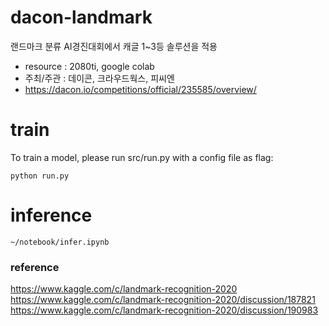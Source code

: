 # dacon-landmark
랜드마크 분류 AI경진대회에서 캐글 1~3등 솔루션을 적용
- resource : 2080ti, google colab
- 주최/주관 : 데이콘, 크라우드웍스, 피씨엔
- https://dacon.io/competitions/official/235585/overview/


# train
To train a model, please run src/run.py with a config file as flag:
```
python run.py
```

# inference
```
~/notebook/infer.ipynb
```

### reference
https://www.kaggle.com/c/landmark-recognition-2020 \
https://www.kaggle.com/c/landmark-recognition-2020/discussion/187821 \
https://www.kaggle.com/c/landmark-recognition-2020/discussion/190983
